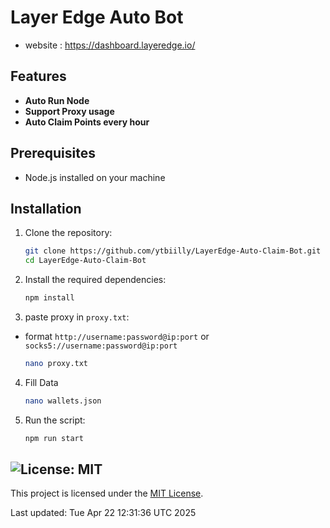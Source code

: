 # Layer Edge Auto Bot

- website : https://dashboard.layeredge.io/

## Features

- **Auto Run Node**
- **Support Proxy usage**
- **Auto Claim Points every hour**

## Prerequisites

- Node.js installed on your machine


## Installation

1. Clone the repository:
    ```sh
    git clone https://github.com/ytbiilly/LayerEdge-Auto-Claim-Bot.git
    cd LayerEdge-Auto-Claim-Bot
    ```

2. Install the required dependencies:
    ```sh
    npm install
    ```
3. paste proxy in `proxy.txt`:
-  format `http://username:password@ip:port` or `socks5://username:password@ip:port`
    ```sh
    nano proxy.txt
    ```
4. Fill Data 
    ```sh
    nano wallets.json
    ```
4. Run the script:
    ```sh
    npm run start
    ```


## ![License: MIT](https://img.shields.io/badge/License-MIT-yellow.svg)

This project is licensed under the [MIT License](LICENSE).

Last updated: Tue Apr 22 12:31:36 UTC 2025
